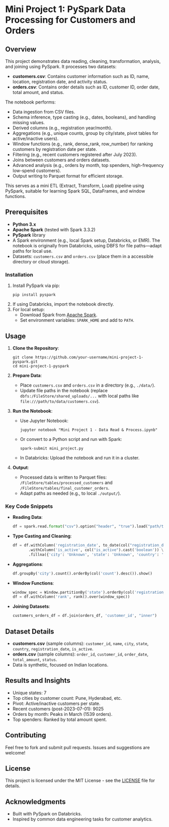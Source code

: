 # Mini Project 1: PySpark Data Processing for Customers and Orders

## Overview
This project demonstrates data reading, cleaning, transformation, analysis, and joining using PySpark. It processes two datasets:
- **customers.csv**: Contains customer information such as ID, name, location, registration date, and activity status.
- **orders.csv**: Contains order details such as ID, customer ID, order date, total amount, and status.

The notebook performs:
- Data ingestion from CSV files.
- Schema inference, type casting (e.g., dates, booleans), and handling missing values.
- Derived columns (e.g., registration year/month).
- Aggregations (e.g., unique counts, group by city/state, pivot tables for active/inactive users).
- Window functions (e.g., rank, dense_rank, row_number) for ranking customers by registration date per state.
- Filtering (e.g., recent customers registered after July 2023).
- Joins between customers and orders datasets.
- Advanced analysis (e.g., orders by month, top spenders, high-frequency low-spend customers).
- Output writing to Parquet format for efficient storage.

This serves as a mini ETL (Extract, Transform, Load) pipeline using PySpark, suitable for learning Spark SQL, DataFrames, and window functions.

## Prerequisites
- **Python 3.x**
- **Apache Spark** (tested with Spark 3.3.2)
- **PySpark** library
- A Spark environment (e.g., local Spark setup, Databricks, or EMR). The notebook is originally from Databricks, using DBFS for file paths—adapt paths for local use.
- Datasets: `customers.csv` and `orders.csv` (place them in a accessible directory or cloud storage).

### Installation
1. Install PySpark via pip:
   ```
   pip install pyspark
   ```
2. If using Databricks, import the notebook directly.
3. For local setup:
   - Download Spark from [Apache Spark](https://spark.apache.org/downloads.html).
   - Set environment variables: `SPARK_HOME` and add to `PATH`.

## Usage
1. **Clone the Repository**:
   ```
   git clone https://github.com/your-username/mini-project-1-pyspark.git
   cd mini-project-1-pyspark
   ```

2. **Prepare Data**:
   - Place `customers.csv` and `orders.csv` in a directory (e.g., `./data/`).
   - Update file paths in the notebook (replace `dbfs:/FileStore/shared_uploads/...` with local paths like `file:///path/to/data/customers.csv`).

3. **Run the Notebook**:
   - Use Jupyter Notebook:
     ```
     jupyter notebook "Mini Project 1 - Data Read & Process.ipynb"
     ```
   - Or convert to a Python script and run with Spark:
     ```
     spark-submit mini_project.py
     ```
   - In Databricks: Upload the notebook and run it in a cluster.

4. **Output**:
   - Processed data is written to Parquet files: `/FileStore/tables/processed_customers` and `/FileStore/tables/final_customer_orders`.
   - Adapt paths as needed (e.g., to local `./output/`).

### Key Code Snippets
- **Reading Data**:
  ```python
  df = spark.read.format("csv").option("header", "true").load("path/to/customers.csv")
  ```
- **Type Casting and Cleaning**:
  ```python
  df = df.withColumn('registration_date', to_date(col("registration_date"), 'yyyy-MM-dd')) \
         .withColumn('is_active', col("is_active").cast('boolean')) \
         .fillna({'city': 'Unknown', 'state': 'Unknown', 'country': 'Unknown'})
  ```
- **Aggregations**:
  ```python
  df.groupBy('city').count().orderBy(col('count').desc()).show()
  ```
- **Window Functions**:
  ```python
  window_spec = Window.partitionBy('state').orderBy(col('registration_date').desc())
  df = df.withColumn('rank', rank().over(window_spec))
  ```
- **Joining Datasets**:
  ```python
  customers_orders_df = df.join(orders_df, 'customer_id', "inner")
  ```

## Dataset Details
- **customers.csv** (sample columns): `customer_id`, `name`, `city`, `state`, `country`, `registration_date`, `is_active`.
- **orders.csv** (sample columns): `order_id`, `customer_id`, `order_date`, `total_amount`, `status`.
- Data is synthetic, focused on Indian locations.

## Results and Insights
- Unique states: 7
- Top cities by customer count: Pune, Hyderabad, etc.
- Pivot: Active/inactive customers per state.
- Recent customers (post-2023-07-01): 9025
- Orders by month: Peaks in March (1539 orders).
- Top spenders: Ranked by total amount spent.

## Contributing
Feel free to fork and submit pull requests. Issues and suggestions are welcome!

## License
This project is licensed under the MIT License - see the [LICENSE](LICENSE) file for details.

## Acknowledgments
- Built with PySpark on Databricks.
- Inspired by common data engineering tasks for customer analytics.
